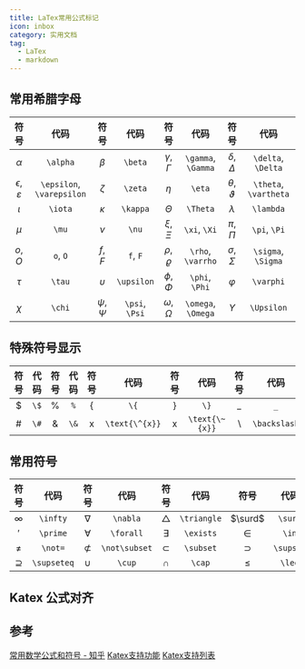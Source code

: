 ```yaml
---
title: LaTex常用公式标记
icon: inbox
category: 实用文档
tag:
  - LaTex
  - markdown
---
```


## 常用希腊字母

|             符号              |           代码            |        符号        |      代码      |          符号          |        代码        |           符号            |         代码          |
| :---------------------------: | :-----------------------: | :----------------: | :------------: | :--------------------: | :----------------: | :-----------------------: | :-------------------: |
|          $\alpha$           |         `\alpha`          |     $\beta$      |    `\beta`     |  $\gamma$, $\Gamma$  | `\gamma`, `\Gamma` |  $\delta$, $\Delta$   |  `\delta`, `\Delta`   |
| $\epsilon$, $\varepsilon$ | `\epsilon`, `\varepsilon` |     $\zeta$      |    `\zeta`     |        $\eta$        |       `\eta`       | $\theta$, $\vartheta$ | `\theta`, `\vartheta` |
|           $\iota$           |          `\iota`          |     $\kappa$     |    `\kappa`    |       $\Theta$       |      `\Theta`      |        $\lambda$        |       `\lambda`       |
|            $\mu$            |           `\mu`           |      $\nu$       |     `\nu`      |    $\xi$, $\Xi$    |    `\xi`, `\Xi`    |     $\pi$, $\Pi$      |     `\pi`, `\Pi`      |
|          $o$, $O$           |         `o`, `O`          |    $f$, $F$    |    `f`, `F`    | $\rho$, $\varrho$  | `\rho`, `\varrho`  |  $\sigma$, $\Sigma$   |  `\sigma`, `\Sigma`   |
|           $\tau$            |          `\tau`           |    $\upsilon$    |   `\upsilon`   |   $\phi$, $\Phi$   |   `\phi`, `\Phi`   |        $\varphi$        |       `\varphi`       |
|           $\chi$            |          `\chi`           | $\psi$, $\Psi$ | `\psi`, `\Psi` | $\omega$, $\Omega$ | `\omega`, `\Omega` |       $\Upsilon$        |      `\Upsilon`       |

## 特殊符号显示

|  符号  | 代码 |  符号  | 代码 |       符号       |      代码      |      符号      |      代码      |     符号     |     代码     |
| :----: | :--: | :----: | :--: | :--------------: | :------------: | :------------: | :------------: | :----------: | :----------: |
| $\$$ | `\$` | $\%$ | `%`  |      $\{$      |      `\{`      |     $\}$     |      `\}`      |     $\_$     |     `_`      |
|  $\#$  | `\#` |  $\&$  | `\&` | $\text{\^{x}}$ | `\text{\^{x}}` | $\text{\~{x}}$ | `\text{\~{x}}` | $\backslash$ | `\backslash` |

## 常用符号

|  符号  | 代码 |  符号  | 代码 |  符号  | 代码 |  符号  | 代码 |  符号  | 代码 |
| :----: | :--: | :----: | :--: | :----: | :--: | :----: | :--: | :----: | :--: |
| $\infty$ | `\infty` | $\nabla$ | `\nabla` | $\triangle$ | `\triangle` | $\surd$ | `\surd` | $\partial$ | `\partial` |
| $\prime$ | `\prime` | $\forall$ | `\forall` | $\exists$ | `\exists` | $\in$ | `\in` | $\ni$ | `\ni` |
| $\not=$ | `\not=` | $\not\subset$ | `\not\subset` | $\subset$ | `\subset` | $\supset$ | `\supset` | $\subseteq$ | `\subseteq` |
| $\supseteq$ | `\supseteq` | $\cup$ | `\cup` | $\cap$ | `\cap` | $\leq$ | `\leq` | $\geq$ | `\geq` |

## Katex 公式对齐


## 参考

[常用数学公式和符号 - 知乎](https://zhuanlan.zhihu.com/p/464237097)
[Katex支持功能](https://katex.org/docs/supported.html)
[Katex支持列表](https://katex.org/docs/support_table.html)

